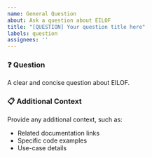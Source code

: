 ```yaml
---
name: General Question
about: Ask a question about EILOF
title: "[QUESTION] Your question title here"
labels: question
assignees: ''
---
```


### ❓ Question
A clear and concise question about EILOF.

### 📋 Additional Context
Provide any additional context, such as:
- Related documentation links
- Specific code examples
- Use-case details
